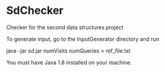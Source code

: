 # SdChecker
Checker for the second data structures project

To generate input, go to the InputGenerator directory and run

java -jar sd.jar numVisits numQueries > ref_file.txt

You must have Java 1.8 installed on your machine.
